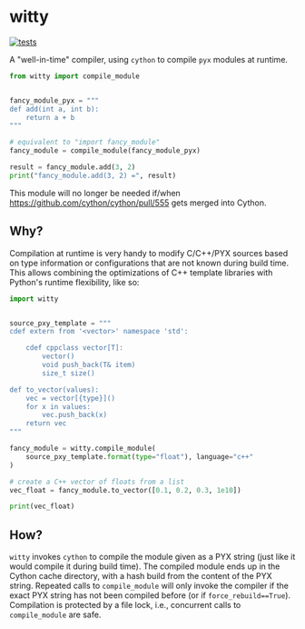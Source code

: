 # witty

[![tests](https://github.com/funkelab/witty/actions/workflows/tests.yaml/badge.svg)](https://github.com/funkelab/witty/actions/workflows/tests.yaml)

A "well-in-time" compiler, using `cython` to compile `pyx` modules at runtime.

```python
from witty import compile_module


fancy_module_pyx = """
def add(int a, int b):
    return a + b
"""

# equivalent to "import fancy_module"
fancy_module = compile_module(fancy_module_pyx)

result = fancy_module.add(3, 2)
print("fancy_module.add(3, 2) =", result)
```

This module will no longer be needed if/when https://github.com/cython/cython/pull/555 gets merged into Cython.

## Why?

Compilation at runtime is very handy to modify C/C++/PYX sources based on type information or configurations that are not known during build time. This allows combining the optimizations of C++ template libraries with Python's runtime flexibility, like so:

```python
import witty


source_pxy_template = """
cdef extern from '<vector>' namespace 'std':

    cdef cppclass vector[T]:
        vector()
        void push_back(T& item)
        size_t size()

def to_vector(values):
    vec = vector[{type}]()
    for x in values:
        vec.push_back(x)
    return vec
"""

fancy_module = witty.compile_module(
    source_pxy_template.format(type="float"), language="c++"
)

# create a C++ vector of floats from a list
vec_float = fancy_module.to_vector([0.1, 0.2, 0.3, 1e10])

print(vec_float)
```

## How?

`witty` invokes `cython` to compile the module given as a PYX string (just like it would compile it during build time). The compiled module ends up in the Cython cache directory, with a hash build from the content of the PYX string. Repeated calls to `compile_module` will only invoke the compiler if the exact PYX string has not been compiled before (or if `force_rebuild==True`). Compilation is protected by a file lock, i.e., concurrent calls to `compile_module` are safe.
